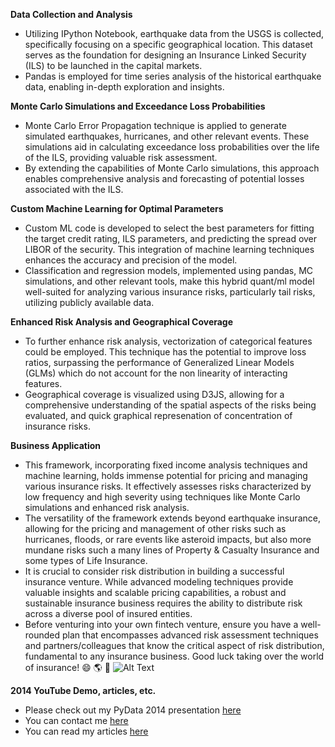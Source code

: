 **Data Collection and Analysis**
- Utilizing IPython Notebook, earthquake data from the USGS is collected, specifically focusing on a specific geographical location. This dataset serves as the foundation for designing an Insurance Linked Security (ILS) to be launched in the capital markets.
- Pandas is employed for time series analysis of the historical earthquake data, enabling in-depth exploration and insights.

**Monte Carlo Simulations and Exceedance Loss Probabilities**
- Monte Carlo Error Propagation technique is applied to generate simulated earthquakes, hurricanes, and other relevant events. These simulations aid in calculating exceedance loss probabilities over the life of the ILS, providing valuable risk assessment.
- By extending the capabilities of Monte Carlo simulations, this approach enables comprehensive analysis and forecasting of potential losses associated with the ILS.

**Custom Machine Learning for Optimal Parameters**
- Custom ML code is developed to select the best parameters for fitting the target credit rating, ILS parameters, and predicting the spread over LIBOR of the security. This integration of machine learning techniques enhances the accuracy and precision of the model.
- Classification and regression models, implemented using pandas, MC simulations, and other relevant tools, make this hybrid quant/ml model well-suited for analyzing various insurance risks, particularly tail risks, utilizing publicly available data.

**Enhanced Risk Analysis and Geographical Coverage**
- To further enhance risk analysis, vectorization of categorical features could be employed. This technique has the potential to improve loss ratios, surpassing the performance of Generalized Linear Models (GLMs) which do not account for the non linearity of interacting features.
- Geographical coverage is visualized using D3JS, allowing for a comprehensive understanding of the spatial aspects of the risks being evaluated, and quick graphical represenation of concentration of insurance risks.

**Business Application**
- This framework, incorporating fixed income analysis techniques and machine learning, holds immense potential for pricing and managing various insurance risks. It effectively assesses risks characterized by low frequency and high severity using techniques like Monte Carlo simulations and enhanced risk analysis.
- The versatility of the framework extends beyond earthquake insurance, allowing for the pricing and management of other risks such as hurricanes, floods, or rare events like asteroid impacts, but also more mundane risks such a many lines of Property & Casualty Insurance and some types of Life Insurance.
- It is crucial to consider risk distribution in building a successful insurance venture. While advanced modeling techniques provide valuable insights and scalable pricing capabilities, a robust and sustainable insurance business requires the ability to distribute risk across a diverse pool of insured entities.
- Before venturing into your own fintech venture, ensure you have a well-rounded plan that encompasses advanced risk assessment techniques and partners/colleagues that know the critical aspect of risk distribution, fundamental to any insurance business.
Good luck taking over the world of insurance! :smile: :earth_americas: :tada:
![Alt Text](https://i.imgur.com/P9nMhXb.jpg)

**2014 YouTube Demo, articles, etc.**
- Please check out my PyData 2014 presentation [here](https://youtu.be/heGtUhFm1-A)
- You can contact me [here](https://www.linkedin.com/in/lmsanch/)
- You can read my articles [here](https://medium.com/@lmsanch)
